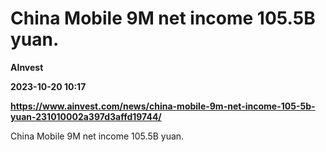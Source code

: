 # China Mobile 9M net income 105.5B yuan.
**AInvest**

**2023-10-20 10:17**

**https://www.ainvest.com/news/china-mobile-9m-net-income-105-5b-yuan-231010002a397d3affd19744/**

China Mobile 9M net income 105.5B yuan.